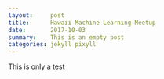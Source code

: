 ```yaml
---
layout:     post
title:      Hawaii Machine Learning Meetup
date:       2017-10-03
summary:    This is an empty post
categories: jekyll pixyll
---
```


This is only a test

